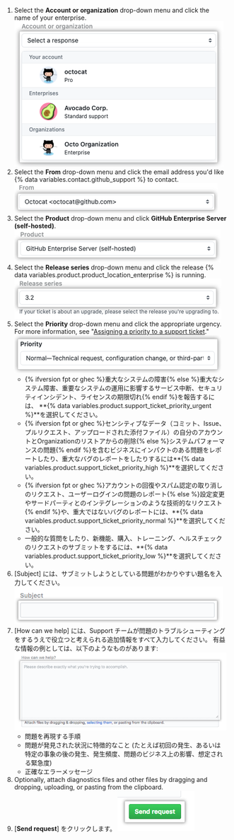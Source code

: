 1. Select the **Account or organization** drop-down menu and click the name of your enterprise. ![Account field](/assets/images/help/support/account-field.png)
1. Select the **From** drop-down menu and click the email address you'd like {% data variables.contact.github_support %} to contact. ![メールフィールド](/assets/images/help/support/from-field.png)
1. Select the **Product** drop-down menu and click **GitHub Enterprise Server (self-hosted)**. ![Product field](/assets/images/help/support/product-field.png)
1. Select the **Release series** drop-down menu and click the release {% data variables.product.product_location_enterprise %} is running. ![Release field](/assets/images/help/support/release-field.png)
1. Select the **Priority** drop-down menu and click the appropriate urgency. For more information, see "[Assigning a priority to a support ticket](/admin/enterprise-support/overview/about-github-enterprise-support#assigning-a-priority-to-a-support-ticket)." ![Priority field](/assets/images/help/support/priority-field.png)
    - {% ifversion fpt or ghec %}重大なシステムの障害{% else %}重大なシステム障害、重要なシステムの運用に影響するサービス中断、セキュリティインシデント、ライセンスの期限切れ{% endif %}を報告するには、 **{% data variables.product.support_ticket_priority_urgent %}**を選択してください。
    - {% ifversion fpt or ghec %}センシティブなデータ（コミット、Issue、プルリクエスト、アップロードされた添付ファイル）の自分のアカウントとOrganizationのリストアからの削除{% else %}システムパフォーマンスの問題{% endif %}を含むビジネスにインパクトのある問題をレポートしたり、重大なバグのレポートをしたりするには**{% data variables.product.support_ticket_priority_high %}**を選択してください。
    - {% ifversion fpt or ghec %}アカウントの回復やスパム認定の取り消しのリクエスト、ユーザーログインの問題のレポート{% else %}設定変更やサードパーティとのインテグレーションのような技術的なリクエスト{% endif %}や、重大ではないバグのレポートには、**{% data variables.product.support_ticket_priority_normal %}**を選択してください。
    - 一般的な質問をしたり、新機能、購入、トレーニング、ヘルスチェックのリクエストのサブミットをするには、**{% data variables.product.support_ticket_priority_low %}**を選択してください。
1. [Subject] には、サブミットしようとしている問題がわかりやすい題名を入力してください。 ![Subject field (題名)](/assets/images/help/support/subject-field.png)
5. [How can we help] には、Support チームが問題のトラブルシューティングをするうえで役立つと考えられる追加情報をすべて入力してください。 有益な情報の例としては、以下のようなものがあります: ![[How can we help] フィールド](/assets/images/help/support/how-can-we-help-field.png)
    - 問題を再現する手順
    - 問題が発見された状況に特徴的なこと (たとえば初回の発生、あるいは特定の事象の後の発生、発生頻度、問題のビジネス上の影響、想定される緊急度)
    - 正確なエラーメッセージ
6. Optionally, attach diagnostics files and other files by dragging and dropping, uploading, or pasting from the clipboard.
7. [**Send request**] をクリックします。 ![[Send request] ボタン](/assets/images/help/support/send-request-button.png)